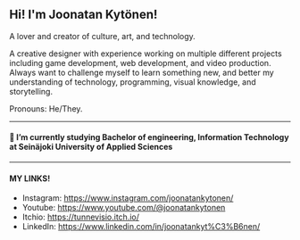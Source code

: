 ## Hi! I'm Joonatan Kytönen!

A lover and creator of culture, art, and technology.

A creative designer with experience working on multiple different projects including game development, web development, and video production. Always want to challenge myself to learn something new, and better my understanding of technology, programming, visual knowledge, and storytelling.

Pronouns: He/They.

-------

#### 🔭 I’m currently studying Bachelor of engineering, Information Technology at Seinäjoki University of Applied Sciences
-----

#### MY LINKS!

- Instagram: https://www.instagram.com/joonatankytonen/
- Youtube: https://www.youtube.com/@joonatankytonen
- Itchio: https://tunnevisio.itch.io/
- LinkedIn: https://www.linkedin.com/in/joonatankyt%C3%B6nen/

